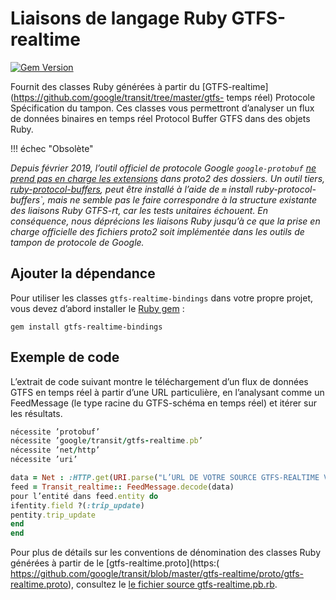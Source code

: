 <a class="pencil-link" href="https://github.com/MobilityData/gtfs-realtime-bindings/edit/master/ruby/README.md" title="Modifier cette page" target="_blank">
</a> <path d="M10 20H6V4h7v5h5v3.1l2-2V8l-6-6H6c-1.1 0-2 .9-2 2v16c0 1.1.9 2 2 2h4v-2m10.2-7c.1 0 .3.1.4.2l1.3 1.3c.2.2.2.6 0 .8l-1 1-2.1-2.1 1-1c.1-.1.2-.2.4-.2m0 3.9L14.1 23H12v-2.1l6.1-6.1 2.1 2.1Z"></path> <a class="pencil-link" href="https://github.com/MobilityData/gtfs-realtime-bindings/edit/master/ruby/README.md" title="Modifier cette page" target="_blank">
</a> 
 
# Liaisons de langage Ruby GTFS-realtime 
 
 [![Gem Version](https://badge.fury.io/rb/gtfs-realtime-bindings.svg)](https://badge.fury.io/rb/gtfs-realtime-bindings) 
 
 Fournit des classes Ruby générées à partir du 
 [GTFS-realtime](https://github.com/google/transit/tree/master/gtfs- temps réel) Protocole 
 Spécification du tampon. Ces classes vous permettront d’analyser un flux de données binaires en temps réel Protocol 
 Buffer GTFS dans des objets Ruby. 
 
 !!! échec "Obsolète" 
 
 *Depuis février 2019, l’outil officiel de protocole Google `google-protobuf` [ne prend pas en charge les extensions](https://github.com/protocolbuffers/protobuf/issues/1198) dans proto2 des dossiers. Un outil tiers, [ruby-protocol-buffers](https:), peut être installé à l’aide de `m` install ruby-protocol-buffers`, mais ne semble pas le faire correspondre à la structure existante des liaisons Ruby GTFS-rt, car les tests unitaires échouent. En conséquence, nous déprécions les liaisons Ruby jusqu’à ce que la prise en charge officielle des fichiers proto2 soit implémentée dans les outils de tampon de protocole de Google.* 
 
## Ajouter la dépendance 
 
 Pour utiliser les classes `gtfs-realtime-bindings` dans votre propre projet, vous devez 
 d’abord installer le [Ruby gem](https://rubygems.org/gems/gtfs-realtime-bindings) : 
 
 ``` 
 gem install gtfs-realtime-bindings 
 ``` 
 
## Exemple de code 
 
 L’extrait de code suivant montre le téléchargement d’un flux de données GTFS en temps réel 
 à partir d’une URL particulière, en l’analysant comme un FeedMessage (le type racine du 
 GTFS-schéma en temps réel) et itérer sur les résultats. 
 
 ```ruby 
 nécessite ’protobuf’ 
 nécessite ’google/transit/gtfs-realtime.pb’ 
 nécessite ’net/http’ 
 nécessite ’uri’ 
 
 data = Net : :HTTP.get(URI.parse("L’URL DE VOTRE SOURCE GTFS-REALTIME VA ICI")) 
 feed = Transit_realtime:: FeedMessage.decode(data) 
 pour l’entité dans feed.entity do 
 ifentity.field ?(:trip_update) 
 pentity.trip_update 
 end 
 end 
 ``` 
 
 Pour plus de détails sur les conventions de dénomination des classes Ruby générées à partir de 
 le [gtfs-realtime.proto](https:( https://github.com/google/transit/blob/master/gtfs-realtime/proto/gtfs-realtime.proto), 
 consultez le [le fichier source gtfs-realtime.pb.rb](https://github.com/MobilityData/gtfs-realtime-bindings/blob/master/ruby/lib/google/transit/gtfs-realtime.pb.rb). 
